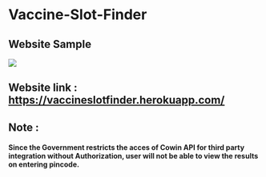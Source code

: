 # Vaccine-Slot-Finder


## Website Sample

![](gif1.gif)

## Website link : https://vaccineslotfinder.herokuapp.com/

## Note : 
#### Since the Government restricts the acces of Cowin API for third party integration without Authorization, user will not be able to view the results on entering pincode.
